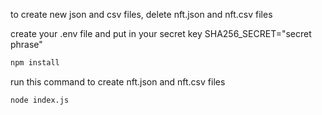 
to create new json and csv files,
delete nft.json and nft.csv files

create your .env file and put in your secret key
SHA256_SECRET="secret phrase"

```bash
npm install
```

run this command to create nft.json and nft.csv files
```bash
node index.js
```